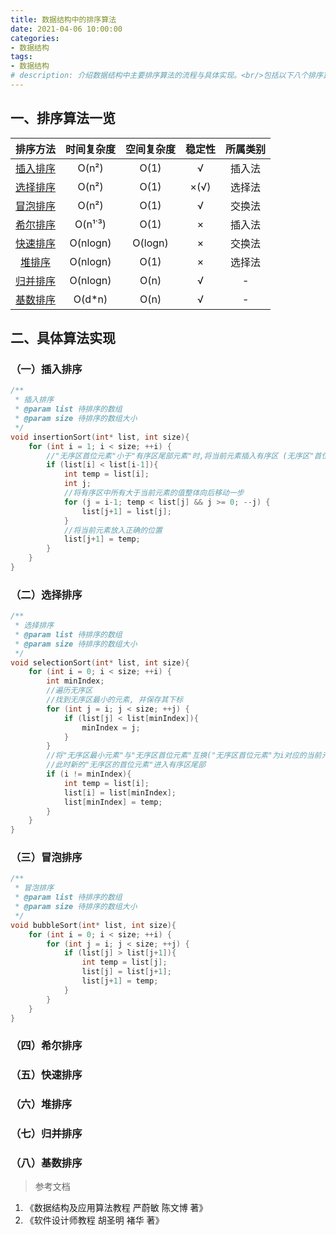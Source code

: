 ```yaml
---
title: 数据结构中的排序算法
date: 2021-04-06 10:00:00
categories:
- 数据结构
tags:
- 数据结构
# description: 介绍数据结构中主要排序算法的流程与具体实现。<br/>包括以下八个排序算法：插入排序、希尔排序、冒泡排序、快速排序、选择排序、堆排序、归并排序、基数排序。
---
```


## 一、排序算法一览

|          排序方法           | 时间复杂度 | 空间复杂度 | 稳定性 | 所属类别 |
| :-------------------------: | :--------: | :--------: | :----: | :------: |
| [插入排序](#（一）插入排序) |   O(n²)    |    O(1)    |   √    |  插入法  |
| [选择排序](#（二）选择排序) |   O(n²)    |    O(1)    |  ×(√)  |  选择法  |
| [冒泡排序](#（三）冒泡排序) |   O(n²)    |    O(1)    |   √    |  交换法  |
| [希尔排序](#（四）希尔排序) |  O(n¹˙³)   |    O(1)    |   ×    |  插入法  |
| [快速排序](#（五）快速排序) |  O(nlogn)  |  O(logn)   |   ×    |  交换法  |
|   [堆排序](#（六）堆排序)   |  O(nlogn)  |    O(1)    |   ×    |  选择法  |
| [归并排序](#（七）归并排序) |  O(nlogn)  |    O(n)    |   √    |    -     |
| [基数排序](#（八）基数排序) |   O(d*n)   |    O(n)    |   √    |    -     |

<!--more-->

## 二、具体算法实现

### （一）插入排序

```c
/**
 * 插入排序
 * @param list 待排序的数组
 * @param size 待排序的数组大小
 */
void insertionSort(int* list, int size){
    for (int i = 1; i < size; ++i) {
        //"无序区首位元素"小于"有序区尾部元素"时,将当前元素插入有序区 (无序区"首位元素"为i对应的当前元素, 有序区尾部元素为i-1对应的上一元素)
        if (list[i] < list[i-1]){
            int temp = list[i];
            int j;
            //将有序区中所有大于当前元素的值整体向后移动一步
            for (j = i-1; temp < list[j] && j >= 0; --j) {
                list[j+1] = list[j];
            }
            //将当前元素放入正确的位置
            list[j+1] = temp;
        }
    }
}
```

### （二）选择排序
```c
/**
 * 选择排序
 * @param list 待排序的数组
 * @param size 待排序的数组大小
 */
void selectionSort(int* list, int size){
    for (int i = 0; i < size; ++i) {
        int minIndex;
        //遍历无序区
        //找到无序区最小的元素, 并保存其下标
        for (int j = i; j < size; ++j) {
            if (list[j] < list[minIndex]){
                minIndex = j;
            }
        }
        //将"无序区最小元素"与"无序区首位元素"互换("无序区首位元素"为i对应的当前元素)
        //此时新的"无序区的首位元素"进入有序区尾部
        if (i != minIndex){
            int temp = list[i];
            list[i] = list[minIndex];
            list[minIndex] = temp;
        }
    }
}
```

### （三）冒泡排序

```c
/**
 * 冒泡排序
 * @param list 待排序的数组
 * @param size 待排序的数组大小
 */
void bubbleSort(int* list, int size){
    for (int i = 0; i < size; ++i) {
        for (int j = i; j < size; ++j) {
            if (list[j] > list[j+1]){
                int temp = list[j];
                list[j] = list[j+1];
                list[j+1] = temp;
            }
        }
    }
}
```

### （四）希尔排序

### （五）快速排序

### （六）堆排序

### （七）归并排序

### （八）基数排序



> 参考文档
1. 《数据结构及应用算法教程 严蔚敏 陈文博 著》
2. 《软件设计师教程 胡圣明 褚华 著》

